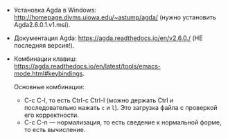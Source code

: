 
- Установка Agda в Windows: http://homepage.divms.uiowa.edu/~astump/agda/
  (нужно установить Agda2.6.0.1.v1.msi).
- Документация Agda: https://agda.readthedocs.io/en/v2.6.0./ (НЕ последняя
  версия!).
- Комбинации клавиш:
  https://agda.readthedocs.io/en/latest/tools/emacs-mode.html#keybindings.
  
  Основные комбинации: 
    - C-c C-l, то есть Ctrl-c Ctrl-l (можно держать Ctrl и последовательно
      нажать `c` и `l`). Это загрузка файла с проверкой его корректности.
    - C-c C-n — нормализация, то есть сведение к нормальной форме, то
      есть вычисление.
